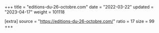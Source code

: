 +++
title = "editions-du-26-octobre.com"
date = "2022-03-22"
updated = "2023-04-17"
weight = 101118

[extra]
source = "https://editions-du-26-octobre.com/"
ratio = 17
size = 99
+++
